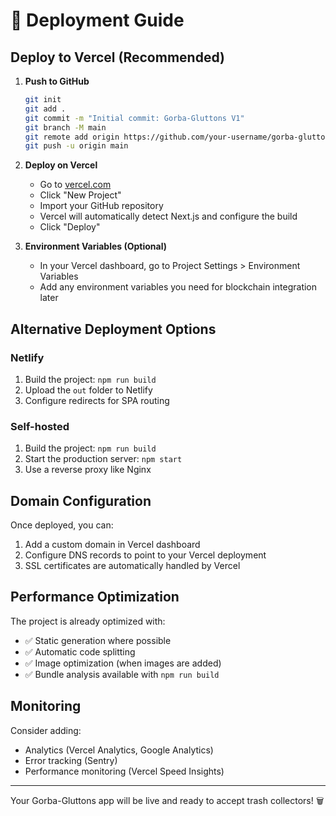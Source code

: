 # 🚀 Deployment Guide

## Deploy to Vercel (Recommended)

1. **Push to GitHub**
   ```bash
   git init
   git add .
   git commit -m "Initial commit: Gorba-Gluttons V1"
   git branch -M main
   git remote add origin https://github.com/your-username/gorba-gluttons.git
   git push -u origin main
   ```

2. **Deploy on Vercel**
   - Go to [vercel.com](https://vercel.com)
   - Click "New Project"
   - Import your GitHub repository
   - Vercel will automatically detect Next.js and configure the build
   - Click "Deploy"

3. **Environment Variables (Optional)**
   - In your Vercel dashboard, go to Project Settings > Environment Variables
   - Add any environment variables you need for blockchain integration later

## Alternative Deployment Options

### Netlify
1. Build the project: `npm run build`
2. Upload the `out` folder to Netlify
3. Configure redirects for SPA routing

### Self-hosted
1. Build the project: `npm run build`
2. Start the production server: `npm start`
3. Use a reverse proxy like Nginx

## Domain Configuration

Once deployed, you can:
1. Add a custom domain in Vercel dashboard
2. Configure DNS records to point to your Vercel deployment
3. SSL certificates are automatically handled by Vercel

## Performance Optimization

The project is already optimized with:
- ✅ Static generation where possible
- ✅ Automatic code splitting
- ✅ Image optimization (when images are added)
- ✅ Bundle analysis available with `npm run build`

## Monitoring

Consider adding:
- Analytics (Vercel Analytics, Google Analytics)
- Error tracking (Sentry)
- Performance monitoring (Vercel Speed Insights)

---

Your Gorba-Gluttons app will be live and ready to accept trash collectors! 🗑️ 